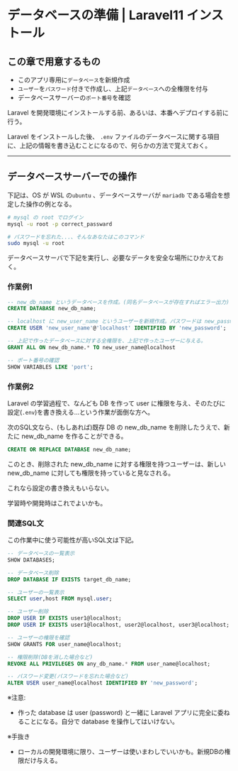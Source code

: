 # データベースの準備 | Laravel11 インストール

## この章で用意するもの

- このアプリ専用に`データベース`を新規作成
- `ユーザー`を`パスワード`付きで作成し、上記`データベース`への全権限を付与
- データベースサーバーの`ポート番号`を確認

Laravel を開発環境にインストールする前、あるいは、本番へデプロイする前に行う。

Laravel をインストールした後、 `.env` ファイルのデータベースに関する項目に、上記の情報を書き込むことになるので、何らかの方法で覚えておく。

---

## データベースサーバーでの操作

下記は、OS が WSL の`ubuntu` 、データベースサーバが `mariadb` である場合を想定した操作の例となる。

```bash
# mysql の root でログイン
mysql -u root -p correct_passward

# パスワードを忘れた...、そんなあなたはこのコマンド
sudo mysql -u root
```

データベースサーバで下記を実行し、必要なデータを安全な場所にひかえておく。

### 作業例1

```sql
-- new_db_name というデータベースを作成。(同名データベースが存在すればエラー出力)
CREATE DATABASE new_db_name;

-- localhost に new_user_name というユーザーを新規作成。パスワードは new_password
CREATE USER 'new_user_name'@'localhost' IDENTIFIED BY 'new_password';

-- 上記で作ったデータベースに対する全権限を、上記で作ったユーザーに与える。
GRANT ALL ON new_db_name.* TO new_user_name@localhost

-- ポート番号の確認
SHOW VARIABLES LIKE 'port';
```

### 作業例2

Laravel の学習過程で、なんども DB を作って user に権限を与え、そのたびに設定(`.env`)を書き換える...という作業が面倒な方へ。

次のSQL文なら、(もしあれば)既存 DB の new_db_name を削除したうえで、新たに new_db_name を作ることができる。

```sql
CREATE OR REPLACE DATABASE new_db_name;
```

このとき、削除された new_db_name に対する権限を持つユーザーは、新しい new_db_name に対しても権限を持っていると見なされる。

これなら設定の書き換えもいらない。

学習時や開発時はこれでよいかも。


### 関連SQL文

この作業中に使う可能性が高いSQL文は下記。

```sql
-- データベースの一覧表示
SHOW DATABASES;

-- データベース削除
DROP DATABASE IF EXISTS target_db_name;

-- ユーザーの一覧表示
SELECT user,host FROM mysql.user;

-- ユーザー削除
DROP USER IF EXISTS user1@localhost;
DROP USER IF EXISTS user1@localhost, user2@localhost, user3@localhost;

-- ユーザーの権限を確認
SHOW GRANTS FOR user_name@localhost;

-- 権限削除(DBを消した場合など)
REVOKE ALL PRIVILEGES ON any_db_name.* FROM user_name@localhost;

-- パスワード変更(パスワードを忘れた場合など)
ALTER USER user_name@localhost IDENTIFIED BY 'new_password';
```

※注意:

- 作った database は user (password) と一緒に Laravel アプリに完全に委ねることになる。自分で database を操作してはいけない。

※手抜き

- ローカルの開発環境に限り、ユーザーは使いまわしでいいかも。新規DBの権限だけ与える。
